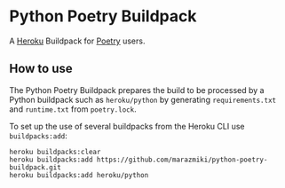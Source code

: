 # Python Poetry Buildpack

A [Heroku](https://devcenter.heroku.com/) Buildpack for [Poetry](https://github.com/python-poetry/poetry) users.

## How to use

The Python Poetry Buildpack prepares the build to be processed by a Python buildpack such as `heroku/python` by generating `requirements.txt` and `runtime.txt` from `poetry.lock`.

To set up the use of several buildpacks from the Heroku CLI use `buildpacks:add`:

```
heroku buildpacks:clear
heroku buildpacks:add https://github.com/marazmiki/python-poetry-buildpack.git
heroku buildpacks:add heroku/python
```

